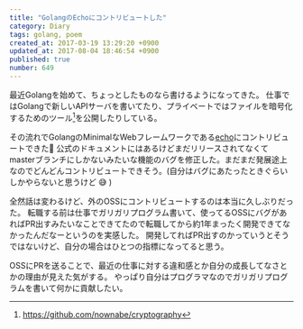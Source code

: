 ```yaml
---
title: "GolangのEchoにコントリビュートした"
category: Diary
tags: golang, poem
created_at: 2017-03-19 13:29:20 +0900
updated_at: 2017-08-04 18:46:54 +0900
published: true
number: 649
---
```


最近Golangを始めて、ちょっとしたものなら書けるようになってきた。
仕事ではGolangで新しいAPIサーバを書いてたり、プライベートではファイルを暗号化するためのツール[^1]を公開したりしている。

その流れでGolangのMinimalなWebフレームワークである[echo](https://github.com/labstack/echo)にコントリビュートできた:tada: 
公式のドキュメントにはあるけどまだリリースされてなくてmasterブランチにしかないみたいな機能のバグを修正した。まだまだ発展途上なのでどんどんコントリビュートできそう。(自分はバグにあたったときぐらいしかやらないと思うけど :sweat_smile: )

全然話は変わるけど、外のOSSにコントリビュートするのは本当に久しぶりだった。
転職する前は仕事でガリガリプログラム書いて、使ってるOSSにバグがあればPR出すみたいなことできてたので転職してから約1年まったく開発できてなかったんだなーというのを実感した。
開発してればPR出すのかっていうとそうではないけど、自分の場合はひとつの指標になってると思う。

OSSにPRを送ることで、最近の仕事に対する違和感とか自分の成長してなさとかの理由が見えた気がする。
やっぱり自分はプログラマなのでガリガリプログラムを書いて何かに貢献したい。

[^1]: https://github.com/nownabe/cryptography

